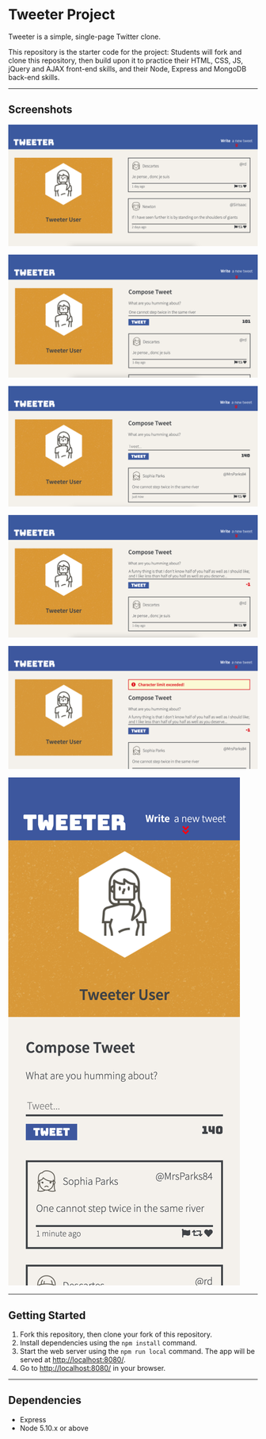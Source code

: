 # Tweeter Project

Tweeter is a simple, single-page Twitter clone.

This repository is the starter code for the project: Students will fork and clone this repository, then build upon it to practice their HTML, CSS, JS, jQuery and AJAX front-end skills, and their Node, Express and MongoDB back-end skills.

---

## Screenshots
![Homepage of the Tweeter app](https://raw.githubusercontent.com/davidclaveau/tweeter/master/docs/homepage.png)

![Select "Write a new tweet" to start tweeting!](https://raw.githubusercontent.com/davidclaveau/tweeter/master/docs/toggle-write-tweet-form.png)

![Using AJAX, posts tweet immediately to the homepage](https://raw.githubusercontent.com/davidclaveau/tweeter/master/docs/post-tweet-immediately.png)

![Counts the characters of the tweet; lets the user know when they're typing too much!](https://raw.githubusercontent.com/davidclaveau/tweeter/master/docs/character-counter.png)

![Handles errors such as tweets too long or empty](https://raw.githubusercontent.com/davidclaveau/tweeter/master/docs/error-handling.png)


![Responsive design to handle varying screen types](https://raw.githubusercontent.com/davidclaveau/tweeter/master/docs/responsive-design.png)

---

## Getting Started

1. Fork this repository, then clone your fork of this repository.
2. Install dependencies using the `npm install` command.
3. Start the web server using the `npm run local` command. The app will be served at <http://localhost:8080/>.
4. Go to <http://localhost:8080/> in your browser.

---

## Dependencies

- Express
- Node 5.10.x or above